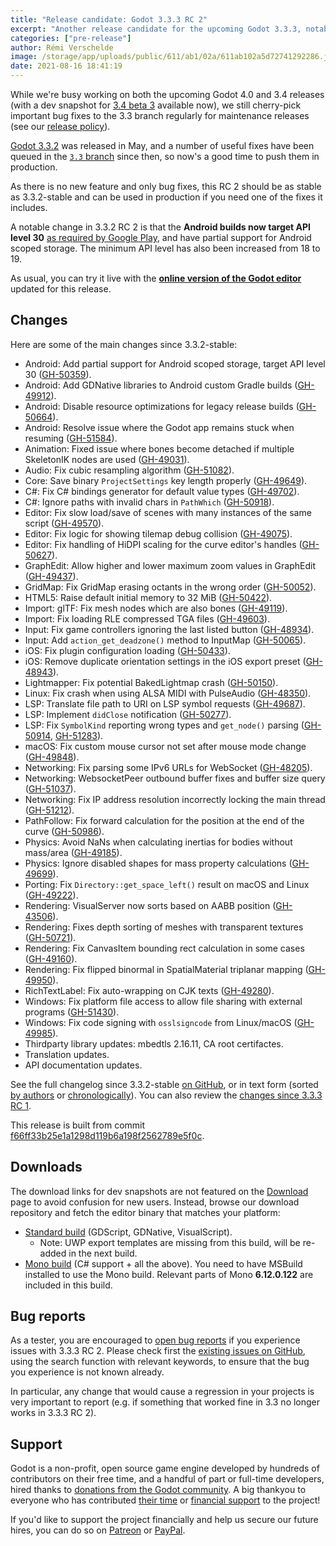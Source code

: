 ```yaml
---
title: "Release candidate: Godot 3.3.3 RC 2"
excerpt: "Another release candidate for the upcoming Godot 3.3.3, notably with Android builds now targeting the API level 30 (Android 11), which is required for new games on Google Play (and will be required for updates starting November 2021)."
categories: ["pre-release"]
author: Rémi Verschelde
image: /storage/app/uploads/public/611/ab1/02a/611ab102a5d72741292286.jpg
date: 2021-08-16 18:41:19
---
```


While we're busy working on both the upcoming Godot 4.0 and 3.4 releases (with a dev snapshot for [3.4 beta 3](/article/dev-snapshot-godot-3-4-beta-3) available now), we still cherry-pick important bug fixes to the 3.3 branch regularly for maintenance releases (see our [release policy](https://docs.godotengine.org/en/3.3/about/release_policy.html)).

[Godot 3.3.2](/article/maintenance-release-godot-3-3-2) was released in May, and a number of useful fixes have been queued in the [`3.3` branch](https://github.com/godotengine/godot/tree/3.3) since then, so now's a good time to push them in production.

As there is no new feature and only bug fixes, this RC 2 should be as stable as 3.3.2-stable and can be used in production if you need one of the fixes it includes.

A notable change in 3.3.2 RC 2 is that the **Android builds now target API level 30** [as required by Google Play](https://developer.android.com/distribute/best-practices/develop/target-sdk), and have partial support for Android scoped storage. The minimum API level has also been increased from 18 to 19.

As usual, you can try it live with the [**online version of the Godot editor**](https://editor.godotengine.org/3.3.3.rc2/godot.tools.html) updated for this release.

## Changes

Here are some of the main changes since 3.3.2-stable:

- Android: Add partial support for Android scoped storage, target API level 30 ([GH-50359](https://github.com/godotengine/godot/pull/50359)).
- Android: Add GDNative libraries to Android custom Gradle builds ([GH-49912](https://github.com/godotengine/godot/pull/49912)).
- Android: Disable resource optimizations for legacy release builds ([GH-50664](https://github.com/godotengine/godot/pull/50664)).
- Android: Resolve issue where the Godot app remains stuck when resuming ([GH-51584](https://github.com/godotengine/godot/pull/51584)).
- Animation: Fixed issue where bones become detached if multiple SkeletonIK nodes are used ([GH-49031](https://github.com/godotengine/godot/pull/49031)).
- Audio: Fix cubic resampling algorithm ([GH-51082](https://github.com/godotengine/godot/pull/51082)).
- Core: Save binary `ProjectSettings` key length properly ([GH-49649](https://github.com/godotengine/godot/pull/49649)).
- C#: Fix C# bindings generator for default value types ([GH-49702](https://github.com/godotengine/godot/pull/49702)).
- C#: Ignore paths with invalid chars in `PathWhich` ([GH-50918](https://github.com/godotengine/godot/pull/50918)).
- Editor: Fix slow load/save of scenes with many instances of the same script ([GH-49570](https://github.com/godotengine/godot/pull/49570)).
- Editor: Fix logic for showing tilemap debug collision ([GH-49075](https://github.com/godotengine/godot/pull/49075)).
- Editor: Fix handling of HiDPI scaling for the curve editor's handles ([GH-50627](https://github.com/godotengine/godot/pull/50627)).
- GraphEdit: Allow higher and lower maximum zoom values in GraphEdit ([GH-49437](https://github.com/godotengine/godot/pull/49437)).
- GridMap: Fix GridMap erasing octants in the wrong order ([GH-50052](https://github.com/godotengine/godot/pull/50052)).
- HTML5: Raise default initial memory to 32 MiB ([GH-50422](https://github.com/godotengine/godot/pull/50422)).
- Import: glTF: Fix mesh nodes which are also bones ([GH-49119](https://github.com/godotengine/godot/pull/49119)).
- Import: Fix loading RLE compressed TGA files ([GH-49603](https://github.com/godotengine/godot/pull/49603)).
- Input: Fix game controllers ignoring the last listed button ([GH-48934](https://github.com/godotengine/godot/pull/48934)).
- Input: Add `action_get_deadzone()` method to InputMap ([GH-50065](https://github.com/godotengine/godot/pull/50065)).
- iOS: Fix plugin configuration loading ([GH-50433](https://github.com/godotengine/godot/pull/50433)).
- iOS: Remove duplicate orientation settings in the iOS export preset ([GH-48943](https://github.com/godotengine/godot/pull/48943)).
- Lightmapper: Fix potential BakedLightmap crash ([GH-50150](https://github.com/godotengine/godot/pull/50150)).
- Linux: Fix crash when using ALSA MIDI with PulseAudio ([GH-48350](https://github.com/godotengine/godot/pull/48350)).
- LSP: Translate file path to URI on LSP symbol requests ([GH-49687](https://github.com/godotengine/godot/pull/49687)).
- LSP: Implement `didClose` notification ([GH-50277](https://github.com/godotengine/godot/pull/50277)).
- LSP: Fix `SymbolKind` reporting wrong types and `get_node()` parsing ([GH-50914](https://github.com/godotengine/godot/pull/50914), [GH-51283](https://github.com/godotengine/godot/pull/51283)).
- macOS: Fix custom mouse cursor not set after mouse mode change ([GH-49848](https://github.com/godotengine/godot/pull/49848)).
- Networking: Fix parsing some IPv6 URLs for WebSocket ([GH-48205](https://github.com/godotengine/godot/pull/48205)).
- Networking: WebsocketPeer outbound buffer fixes and buffer size query ([GH-51037](https://github.com/godotengine/godot/pull/51037)).
- Networking: Fix IP address resolution incorrectly locking the main thread ([GH-51212](https://github.com/godotengine/godot/pull/51212)).
- PathFollow: Fix forward calculation for the position at the end of the curve ([GH-50986](https://github.com/godotengine/godot/pull/50986)).
- Physics: Avoid NaNs when calculating inertias for bodies without mass/area ([GH-49185](https://github.com/godotengine/godot/pull/49185)).
- Physics: Ignore disabled shapes for mass property calculations ([GH-49699](https://github.com/godotengine/godot/pull/49699)).
- Porting: Fix `Directory::get_space_left()` result on macOS and Linux ([GH-49222](https://github.com/godotengine/godot/pull/49222)).
- Rendering: VisualServer now sorts based on AABB position ([GH-43506](https://github.com/godotengine/godot/pull/43506)).
- Rendering: Fixes depth sorting of meshes with transparent textures ([GH-50721](https://github.com/godotengine/godot/pull/50721)).
- Rendering: Fix CanvasItem bounding rect calculation in some cases ([GH-49160](https://github.com/godotengine/godot/pull/49160)).
- Rendering: Fix flipped binormal in SpatialMaterial triplanar mapping ([GH-49950](https://github.com/godotengine/godot/pull/49950)).
- RichTextLabel: Fix auto-wrapping on CJK texts ([GH-49280](https://github.com/godotengine/godot/pull/49280)).
- Windows: Fix platform file access to allow file sharing with external programs ([GH-51430](https://github.com/godotengine/godot/pull/51430)).
- Windows: Fix code signing with `osslsigncode` from Linux/macOS ([GH-49985](https://github.com/godotengine/godot/pull/49985)).
- Thirdparty library updates: mbedtls 2.16.11, CA root certifactes.
- Translation updates.
- API documentation updates.

See the full changelog since 3.3.2-stable [on GitHub](https://github.com/godotengine/godot/compare/3.3.2-stable...f66ff33b25e1a1298d119b6a198f2562789e5f0c), or in text form (sorted [by authors](https://downloads.tuxfamily.org/godotengine/3.3.3/rc2/Godot_v3.3.3-rc2_changelog_authors.txt) or [chronologically](https://downloads.tuxfamily.org/godotengine/3.3.3/rc2/Godot_v3.3.3-rc2_changelog_chrono.txt)). You can also review the [changes since 3.3.3 RC 1](https://github.com/godotengine/godot/compare/dec840452d5986ec8099b92ebabf454757da8b04...f66ff33b25e1a1298d119b6a198f2562789e5f0c).

This release is built from commit [f66ff33b25e1a1298d119b6a198f2562789e5f0c](https://github.com/godotengine/godot/commit/f66ff33b25e1a1298d119b6a198f2562789e5f0c).

## Downloads

The download links for dev snapshots are not featured on the [Download](/download) page to avoid confusion for new users. Instead, browse our download repository and fetch the editor binary that matches your platform:

- [Standard build](https://downloads.tuxfamily.org/godotengine/3.3.3/rc2/) (GDScript, GDNative, VisualScript).
  * Note: UWP export templates are missing from this build, will be re-added in the next build.
- [Mono build](https://downloads.tuxfamily.org/godotengine/3.3.3/rc2/mono/) (C# support + all the above). You need to have MSBuild installed to use the Mono build. Relevant parts of Mono **6.12.0.122** are included in this build.

## Bug reports

As a tester, you are encouraged to [open bug reports](https://github.com/godotengine/godot/issues) if you experience issues with 3.3.3 RC 2. Please check first the [existing issues on GitHub](https://github.com/godotengine/godot/issues), using the search function with relevant keywords, to ensure that the bug you experience is not known already.

In particular, any change that would cause a regression in your projects is very important to report (e.g. if something that worked fine in 3.3 no longer works in 3.3.3 RC 2).

## Support

Godot is a non-profit, open source game engine developed by hundreds of contributors on their free time, and a handful of part or full-time developers, hired thanks to [donations from the Godot community](/donate). A big thankyou to everyone who has contributed [their time](https://github.com/godotengine/godot/blob/master/AUTHORS.md) or [financial support](https://github.com/godotengine/godot/blob/master/DONORS.md) to the project!

If you'd like to support the project financially and help us secure our future hires, you can do so on [Patreon](https://www.patreon.com/godotengine) or [PayPal](/donate).
